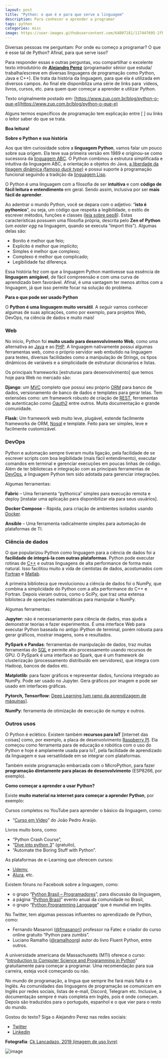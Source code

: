 ```yaml
---
layout: post
title: "Python: o que é e para que serve a linguagem"
description: Para conhecer e aprender a programar
tags: python
categories: misc
image: https://user-images.githubusercontent.com/64807181/117447695-2fbc2c00-af14-11eb-9236-cd8128e1b168.png
---
```


Diversas pessoas me perguntam: Por onde eu começo a programar? O que é esse tal de Python? Afinal, para que serve isso?

Para responder essas e outras perguntas, vou compartilhar o excelente texto introdutório de [**Alejandro Perez**](https://www.linkedin.com/in/meszias/) (programador sênior que estuda/ trabalha/escreve em diversas linguagens de programação como Python, Java e C++). Ele trata da história da linguagem, para que ela é utilizada em diversos campos. Ao final ele disponibliza uma série de links para  vídeos, livros, cursos, etc. para quem quer começar a aprender e utilizar Python.

Texto originalmente postado em: [https://www.zup.com.br/blog/python-o-que-e](https://www.zup.com.br/blog/python-o-que-e)

Alguns termos específicos de programação tem explicação entre \[ \] ou links o leitor saber do que se trata.

**Boa leitura!**

**Sobre o Python e sua história**

Aos que têm curiosidade sobre a **linguagem Python**, vamos falar um pouco sobre sua origem. Ela teve sua primeira versão em 1989 e originou-se como sucessora da [linguagem ABC](https://pt.wikipedia.org/wiki/ABC_(linguagem_de_programa%C3%A7%C3%A3o)). O Python combinou a estrutura simplificada e intuitiva da linguagem ABC, a orientação a objetos do Java, [a liberdade da tipagem dinâmica (famoso _duck type_)](https://pt.wikipedia.org/wiki/Sistema_de_tipos#Tipagem_din%C3%A2mica) e possui suporte à programação funcional seguindo a tradição da [linguagem Lisp](https://pt.wikipedia.org/wiki/Lisp).

O Python é uma linguagem com a filosofia de ser **intuitiva** e com **código de fácil leitura e entendimento** em geral. Sendo assim, inclusiva por ser **mais fácil de aprender**.

Ao adentrar o mundo Python, você se depara com o adjetivo: “**isto é pythonico**”, ou seja, um código que respeita a legibilidade, o estilo de escrever métodos, funções e classes ([leia sobre pep8](https://www.profissionaisti.com.br/assegure-a-qualidade-do-seu-codigo-python-pep8/)). Estas características possuem uma filosofia própria, descrita pelo **Zen of** **Python** (um _easter egg_ na linguagem, quando se executa “import this”). Algumas delas são:

* Bonito é melhor que feio;
* Explícito é melhor que implícito;
* Simples é melhor que complexo;
* Complexo é melhor que complicado;
* Legibilidade faz diferença.

Essa história fez com que a linguagem Python mantivesse sua essência de **linguagem** **amigável**, de fácil compreensão e com uma curva de aprendizado bem favorável. Afinal, é uma vantagem ter menos atritos com a linguagem, já que isso permite focar na solução do problema.

**Para o que pode ser usado Python**

O **Python é uma linguagem muito versátil**. A seguir vamos conhecer algumas de suas aplicações, como por exemplo, para projetos Web, DevOps, na ciência de dados e muito mais!

### Web

No início, Python foi **muito usado para desenvolvimento Web**, como uma alternativa ao [Java](https://pt.wikipedia.org/wiki/Java_(linguagem_de_programa%C3%A7%C3%A3o)) e ao [PHP](https://pt.wikipedia.org/wiki/PHP). A linguagem nativamente possui algumas ferramentas web, como o próprio servidor web embutido na linguagem para testes, diversas facilidades como a manipulação de Strings, os tipos dinâmicos de variáveis e a simplicidade de estruturar dicionários e listas.

Os principais frameworks \[estruturas para desenvolvimento\] que temos hoje para Web no mercado são:

**Django**: um [MVC](https://www.devmedia.com.br/introducao-ao-padrao-mvc/29308) completo que possui seu próprio [ORM](https://www.devmedia.com.br/orm-object-relational-mapper/19056) para banco de dados, versionamento de banco de dados e templates para gerar telas. Tem extensões como: um framework robusto de criação de [REST](https://pt.wikipedia.org/wiki/REST), ferramentas de autenticação como [Oauth2](https://www.digitalocean.com/community/tutorials/uma-introducao-ao-oauth-2-pt) entre outros. Muita documentação e grande comunidade.

**Flask:** Um framework web muito leve, plugável, estende facilmente frameworks de ORM, [Nosql](https://pt.wikipedia.org/wiki/NoSQL) e template. Feito para ser simples, leve e facilmente customizável.

### DevOps

Python e automação sempre tiveram muita ligação, pela facilidade de se escrever scripts com boa legibilidade (mais fácil entendimento), executar comandos em terminal e gerenciar execuções em poucas linhas de código. Além de ter bibliotecas e integração com as principais ferramentas de [DevOps](https://www.redhat.com/pt-br/topics/devops), a linguagem Python tem sido adotada para gerenciar integrações.

Algumas ferramentas:

**Fabric** – Uma ferramenta “pythonica” simples para execução remota e deploy \[instalar uma aplicação para disponibilizar ela para seus usuários\].

**Docker Compose** – Rápida, para criação de ambientes isolados usando [Docker](https://pt.wikipedia.org/wiki/Docker_(programa)).

**Ansible** – Uma ferramenta radicalmente simples para automação de plataformas de TI.

### Ciência de dados

O que popularizou Python como linguagem para a ciência de dados foi a **facilidade de integrá-la com outras plataformas**. Python pode executar rotinas de [C++](https://pt.wikipedia.org/wiki/C%2B%2B) e outras linguagens de alta performance de forma mais natural. Isso facilitou muito a vida de cientistas de dados, acostumados com [Fortran](https://pt.wikipedia.org/wiki/Fortran) e [Matlab](https://pt.wikipedia.org/wiki/MATLAB).

A primeira biblioteca que revolucionou a ciência de dados foi o NumPy, que combina a simplicidade do Python com a alta performance do C++ e Fortran. Depois vieram outros, como o SciPy, que traz uma extensa biblioteca de operações matemáticas para manipular o NumPy.

Algumas ferramentas:

**Jupyter:** não é necessariamente para ciência de dados, mas ajuda a demonstrar teorias e fazer experimentos. É uma interface Web para executar Python baseada no antigo iPython de terminal, porém robusta para gerar gráficos, mostrar imagens, sons e resultados.

**PySpark e Pandas**: ferramentas de manipulação de dados, traz muitas ferramentas do [SQL](https://pt.wikipedia.org/wiki/SQL) e permite alto processamento usando recursos de GPU. O PySpark é uma interface ao Spark, que é um framework de clusterização (processamento distribuído em servidores), que integra com Hadoop, bancos de dados etc.

**Matplotlib**: para fazer gráficos e representar dados, funciona integrado ao NumPy. Pode ser usado no Jupyter. Gera gráficos por imagem e pode ser usado em interfaces gráficas.

**Pytorch, Tensorflow:** [Deep Learning \[um ramo da aprendizagem de máquinas\]](https://pt.wikipedia.org/wiki/Aprendizagem_profunda).

**NumPy**: ferramenta de otimização de execução de numpy e outros.

### Outros usos

O Python é eclético. Existem também **recursos para IoT** \[internet das coisas\] como, por exemplo, a placa de desenvolvimento [Raspberry PI](https://pt.wikipedia.org/wiki/Raspberry_Pi). Ela começou como ferramenta para  de educação e robótica com o uso do Python e hoje é amplamente usada para IoT, pela facilidade de aprendizado da linguagem e sua versatilidade em se integrar com plataformas.

Também existe programação embarcada com o MicroPython, para fazer **programação diretamente para placas de desenvolvimento** (ESP8266, por exemplo).

**Como começar a aprender a usar Python?**

Existe **muito material na internet para começar a aprender Python**, por exemplo:

Cursos completos no YouTube para aprender o básico da linguagem, como:

* “[Curso em Vídeo](https://www.youtube.com/watch?v=S9uPNppGsGo)” do João Pedro Araújo.

Livros muito bons, como:

* “Python Crash Course”,
* “[Dive into python 3](https://diveintopython3.problemsolving.io/)” (gratuito),
* “Automate the Boring Stuff with Python”.

As plataformas de e-Learning que oferecem cursos:

* [Udemy](https://www.udemy.com/),
* [Alura](https://www.alura.com.br/cursos-online-programming/python), etc.

Existem fóruns no Facebook sobre a linguagem, como:

* o grupo “[Python Brasil – Programadores](https://www.facebook.com/groups/python.brasil/)”, para discussão da linguagem,
* a página “[Python Brasil](https://www.facebook.com/pythonbrasil/)” evento anual da comunidade no Brasil,
* o grupo “[Python Programming Language](https://www.facebook.com/groups/python.programmers/)” que é mundial em Inglês.

No Twitter, tem algumas pessoas influentes no aprendizado de Python, como:

* Fernando Masanori ([@fmasanori](https://twitter.com/fmasanori)) professor na Fatec e criador do curso online gratuito “Python para zumbis”.
* Luciano Ramalho ([@ramalhoorg](https://twitter.com/ramalhoorg)) autor do livro Fluent Python, entre outros.

A universidade americana de Massachusetts (MTI) oferece o curso: “[Introduction to Computer Science and Programming in Python](https://ocw.mit.edu/courses/electrical-engineering-and-computer-science/6-0001-introduction-to-computer-science-and-programming-in-python-fall-2016/)” gratuitamente para começar a programar. Uma recomendação para sua carreira, esteja você começando ou não.

No mundo de programação, a língua que sempre lhe fará mais falta é o Inglês. As comunidades das linguagens de programação se comunicam em Inglês por redes sociais, listas de e-mail, Discord, Telegram etc. Inclusive, a documentação sempre é mais completa em Inglês, pois é onde começam. Depois são traduzidos para o português, espanhol e o que vier para o resto do mundo.

Gostou do texto? Siga o Alejandro Perez nas redes sociais:

* [Twitter](https://twitter.com/meszias)
* [Linkedin](https://www.linkedin.com/in/meszias/)

**Fotografia**: [Ck Lancadazo, 2019 (imagem de uso livre)](https://www.pexels.com/photo/woman-holding-brown-snake-3445161/)

![image](https://user-images.githubusercontent.com/64807181/117447695-2fbc2c00-af14-11eb-9236-cd8128e1b168.png)

